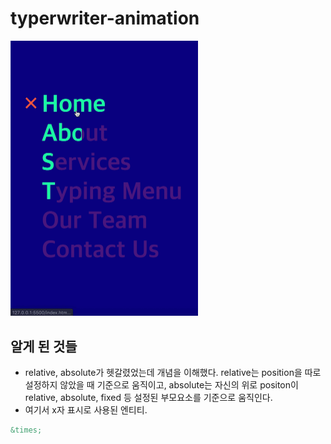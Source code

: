 # typerwriter-animation

<div>
<img src="project1day1css_0503.gif" width="300px">
</div>

## 알게 된 것들

- relative, absolute가 헷갈렸었는데 개념을 이해했다. relative는 position을 따로 설정하지 않았을 때 기준으로 움직이고, absolute는 자신의 위로 positon이 relative, absolute, fixed 등 설정된 부모요소를 기준으로 움직인다.
- 여기서 x자 표시로 사용된 엔티티.

```html
&times;
```
